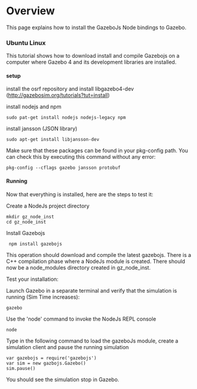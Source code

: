 # Overview

This page explains how to install the GazeboJs Node bindings to Gazebo.



### Ubuntu Linux

This tutorial shows how to download install and compile Gazebojs on a computer where Gazebo 4 and its  development libraries are installed.

#### setup

install the osrf repository and install libgazebo4-dev (http://gazebosim.org/tutorials?tut=install)

install nodejs and npm 

    sudo pat-get install nodejs nodejs-legacy npm

install jansson (JSON library)

    sudo apt-get install libjansson-dev

Make sure that these packages can be found in your pkg-config path. You can check this by executing this command without any error:

    pkg-config --cflags gazebo jansson protobuf


#### Running

Now that everything is installed, here are the steps to test it:


Create a NodeJs project directory
 
    mkdir gz_node_inst
    cd gz_node_inst


Install Gazebojs

     npm install gazebojs

This operation should download and compile the latest gazebojs. There is a C++ compilation phase where a NodeJs module is created. There should now be a node_modules directory created in gz_node_inst.



Test your installation:

Launch Gazebo in a separate terminal and verify that the simulation is running (Sim Time increases):

    gazebo


Use the 'node' command to invoke the NodeJs REPL console

    node

Type in the following command to load the gazeboJs module, create a simulation client and pause the running simulation

    var gazebojs = require('gazebojs')
    var sim = new gazbojs.Gazebo()
    sim.pause()

You should see the simulation stop in Gazebo.

